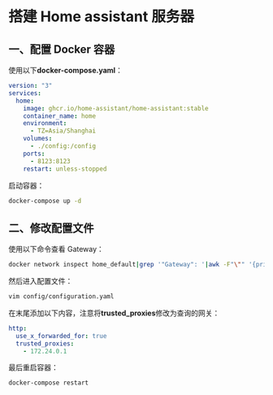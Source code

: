 # 搭建 Home assistant 服务器

## 一、配置 Docker 容器

使用以下**docker-compose.yaml**：

```yaml
version: "3"
services:
  home:
    image: ghcr.io/home-assistant/home-assistant:stable
    container_name: home
    environment:
      - TZ=Asia/Shanghai
    volumes:
      - ./config:/config
    ports:
      - 8123:8123
    restart: unless-stopped
```

启动容器：

```bash
docker-compose up -d
```

## 二、修改配置文件

使用以下命令查看 Gateway：

```bash
docker network inspect home_default|grep '"Gateway": '|awk -F"\"" '{print $4}'
```

然后进入配置文件：

```bash
vim config/configuration.yaml
```

在末尾添加以下内容，注意将**trusted_proxies**修改为查询的网关：

```yaml
http:
  use_x_forwarded_for: true
  trusted_proxies:
    - 172.24.0.1
```

最后重启容器：

```bash
docker-compose restart
```
